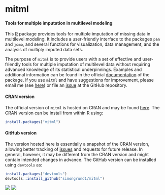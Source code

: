 # mitml
#### Tools for multiple imputation in multilevel modeling

This [R](https://www.r-project.org/) package provides tools for multiple imputation of missing data in multilevel modeling.
It includes a user-friendly interface to the packages `pan` and `jomo`, and several functions for visualization, data management, and the analysis of multiply imputed data sets.

The purpose of `mitml` is to provide users with a set of effective and user-friendly tools for multiple imputation of multilevel data without requiring advanced knowledge of its statistical underpinnings.
Examples and additional information can be found in the official [documentation](https://cran.r-project.org/web/packages/mitml/mitml.pdf) of the package.
If you use `mitml` and have suggestions for improvement, please email me (see [here](https://cran.r-project.org/package=mitml)) or file an [issue](https://github.com/simongrund1/mitml/issues) at the GitHub repository.

#### CRAN version

The official version of `mitml` is hosted on CRAN and may be found [here](https://cran.r-project.org/package=mitml). The CRAN version can be install from within R using:

```R
install.packages("mitml")
```

#### GitHub version
The version hosted here is essentially a snapshot of the CRAN version, allowing better tracking of [issues](https://github.com/simongrund1/mitml/issues) and requests for future release. In general, however, it may be different from the CRAN version and might contain intended changes in advance. The GitHub version can be installed using `devtools` as:

```R
install.packages("devtools")
devtools::install_github("simongrund1/mitml")
```

[![](http://www.r-pkg.org/badges/version/mitml)](https://cran.r-project.org/package=mitml) [![](http://cranlogs.r-pkg.org/badges/mitml)](https://cran.r-project.org/package=mitml)
